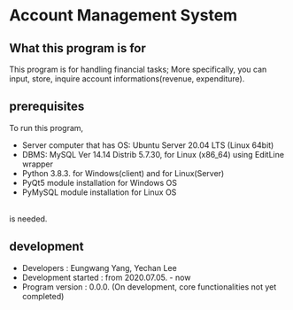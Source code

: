 # Account Management System

## What this program is for
This program is for handling financial tasks; More specifically, you can input, store, inquire account informations(revenue, expenditure).

## prerequisites
To run this program, 
- Server computer that has OS: Ubuntu Server 20.04 LTS (Linux 64bit)
- DBMS: MySQL Ver 14.14 Distrib 5.7.30, for Linux (x86_64) using EditLine wrapper
- Python 3.8.3. for Windows(client) and for Linux(Server)
- PyQt5 module installation for Windows OS
- PyMySQL module installation for Linux OS
<br>
is needed.

## development
- Developers : Eungwang Yang, Yechan Lee
- Development started : from 2020.07.05. - now
- Program version : 0.0.0. (On development, core functionalities not yet completed)<br>
